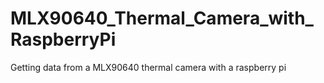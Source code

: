# MLX90640_Thermal_Camera_with_RaspberryPi
Getting data from a MLX90640 thermal camera with a raspberry pi
